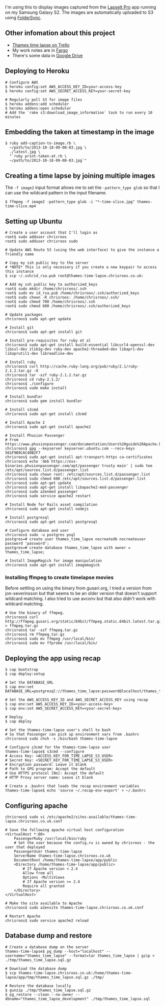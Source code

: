 I'm using this to display images captured from the [LapseIt Pro](https://play.google.com/store/apps/details?id=com.ui.LapseItPro&hl=en) app running on my Samsung Galaxy S2. The images are automatically uploaded to S3 using [FolderSync](https://play.google.com/store/apps/details?id=dk.tacit.android.foldersync.full&hl=en).

## Other infomation about this project

* [Thames time lapse on Trello](https://trello.com/b/lgEc0ano/thames-time-lapse)
* My work notes are in [Fargo](http://thamestimelapse.smallpict.com/)
* There's some data in [Google Drive](https://drive.google.com/folderview?id=0B1Vm0OBha2n1MHV4NVRXc1F1blU&usp=sharing)

## Deploying to Heroku

    # Configure AWS
    $ heroku config:set AWS_ACCESS_KEY_ID=your-access-key
    $ heroku config:set AWS_SECRET_ACCESS_KEY=your-secret-key

    # Regularly poll S3 for image files
    $ heroku addons:add scheduler
    $ heroku addons:open scheduler
    # Add the `rake s3:download_image_information` task to run every 10 minutes

## Embedding the taken at timestamp in the image

    $ ruby add-caption-to-image.rb \
      ~/path/to/2013-10-18-09-08-03.jpg \
      ./latest.jpg \
      "`ruby print-taken-at.rb \
      ~/path/to/2013-10-18-09-08-03.jpg`"

## Creating a time lapse by joining multiple images

The `-f image2` input format allows me to set the `-pattern_type glob` so that I can use the wildcard pattern in the input filename.

    $ ffmpeg -f image2 -pattern_type glob -i "*-time-slice.jpg" thames-time-slice.mp4

## Setting up Ubuntu

    # Create a user account that I'll login as
    root$ sudo adduser chrisroos
    root$ sudo adduser chrisroos sudo

    # Update AWS Route 53 (using the web interface) to give the instance a friendly name

    # Copy my ssh public key to the server
    # *NOTE* This is only necessary if you create a new keypair to access this instance
    $ scp ~/.ssh/id_rsa.pub root@thames-time-lapse.chrisroos.co.uk:

    # Add my ssh public key to authorized_keys
    root$ sudo mkdir /home/chrisroos/.ssh
    root$ sudo mv id_rsa.pub /home/chrisroos/.ssh/authorized_keys
    root$ sudo chown -R chrisroos: /home/chrisroos/.ssh/
    root$ sudo chmod 700 /home/chrisroos/.ssh
    root$ sudo chmod 600 /home/chrisroos/.ssh/authorized_keys

    # Update packages
    chrisroos$ sudo apt-get update

    # Install git
    chrisroos$ sudo apt-get install git

    # Install pre-requisites for ruby et al
    chrisroos$ sudo apt-get install build-essential libcurl4-openssl-dev libssl-dev zlib1g-dev ruby-dev apache2-threaded-dev libapr1-dev libaprutil1-dev libreadline-dev

    # Install ruby
    chrisroos$ curl http://cache.ruby-lang.org/pub/ruby/2.1/ruby-2.1.2.tar.gz -O
    chrisroos$ tar -xzf ruby-2.1.2.tar.gz
    chrisroos$ cd ruby-2.1.2/
    chrisroos$ ./configure
    chrisroos$ sudo make install

    # Install bundler
    chrisroos$ sudo gem install bundler

    # Install s3cmd
    chrisroos$ sudo apt-get install s3cmd

    # Install Apache 2
    chrisroos$ sudo apt-get install apache2

    # Install Phusion Passenger
    # From https://www.phusionpassenger.com/documentation/Users%20guide%20Apache.html#install_on_debian_ubuntu
    chrisroos$ gpg --keyserver keyserver.ubuntu.com --recv-keys 561F9B9CAC40B2F7
    chrisroos$ sudo apt-get install apt-transport-https ca-certificates
    chrisroos$ echo 'deb https://oss-binaries.phusionpassenger.com/apt/passenger trusty main' | sudo tee /etc/apt/sources.list.d/passenger.list
    chrisroos$ sudo chown root: /etc/apt/sources.list.d/passenger.list
    chrisroos$ sudo chmod 600 /etc/apt/sources.list.d/passenger.list
    chrisroos$ sudo apt-get update
    chrisroos$ sudo apt-get install libapache2-mod-passenger
    chrisroos$ sudo a2enmod passenger
    chrisroos$ sudo service apache2 restart

    # Install Node for Rails asset compilation
    chrisroos$ sudo apt-get install nodejs

    # Install postgresql
    chrisroos$ sudo apt-get install postgresql

    # Configure database and user
    chrisroos$ sudo -u postgres psql
    postgres=# create user thames_time_lapse nocreatedb nocreateuser password 'password';
    postgres=# create database thames_time_lapse with owner = thames_time_lapse;

    # Install ImageMagick for image manipulation
    chrisroos$ sudo apt-get install imagemagick

### Installing ffmpeg to create timelapse movies

Before settling on using the binary from gusari.org, I tried a version from jon-severinsson but that seems to be an older version that doesn't support wildcard matching. I also tried to use avconv but that also didn't work with wildcard matching.

    # Use the binary of ffmpeg.
    chrisroos$ curl http://ffmpeg.gusari.org/static/64bit/ffmpeg.static.64bit.latest.tar.gz > ffmpeg.tar.gz
    chrisroos$ tar -xzf ffmpeg.tar.gz
    chrisroos$ rm ffmpeg.tar.gz
    chrisroos$ sudo mv ffmpeg /usr/local/bin/
    chrisroos$ sudo mv ffprobe /usr/local/bin/

## Deploying the app using recap

    $ cap bootstrap
    $ cap deploy:setup

    # Set the DATABASE_URL
    $ cap env:set DATABASE_URL=postgresql://thames_time_lapse:password@localhost/thames_time_lapse

    # Set the AWS_ACCESS_KEY_ID and AWS_SECRET_ACCESS_KEY using recap
    $ cap env:set AWS_ACCESS_KEY_ID=<your-access-key>
    $ cap env:set AWS_SECRET_ACCESS_KEY=<your-secret-key>

    # Deploy
    $ cap deploy

    # Set the thames-time-lapse user's shell to bash
    # So that Passenger can pick up environment vars from .bashrc
    chrisroos$ sudo chsh -s /bin/bash thames-time-lapse

    # Configure s3cmd for the thames-time-lapse user
    thames-time-lapse$ s3cmd --configure
    # Access Key: <ACCESS_KEY_FOR_TIME_LAPSE_S3_USER>
    # Secret Key: <SECRET_KEY_FOR_TIME_LAPSE_S3_USER>
    # Encryption password: Leave it blank
    # Path to GPG program: Accept the default
    # Use HTTPS protocol [No]: Accept the default
    # HTTP Proxy server name: Leave it blank

    # Create a .bashrc that loads the recap environment variables
    thames-time-lapse$ echo 'source ~/.recap-env-export' > ~/.bashrc

## Configuring apache

    chrisroos$ sudo vi /etc/apache2/sites-available/thames-time-lapse.chrisroos.co.uk.conf

    # Save the following apache virtual host configuration
    <VirtualHost *:80>
        PassengerRuby /usr/local/bin/ruby
        # Set the user because the config.ru is owned by chrisroos - the user that deployed
        PassengerUser thames-time-lapse
        ServerName thames-time-lapse.chrisroos.co.uk
        DocumentRoot /home/thames-time-lapse/app/public
        <Directory /home/thames-time-lapse/app/public>
            # If Apache version < 2.4
            Allow from all
            Options -MultiViews
            # If Apache version >= 2.4
            Require all granted
        </Directory>
    </VirtualHost>

    # Make the site available to Apache
    chrisroos$ sudo a2ensite thames-time-lapse.chrisroos.co.uk.conf

    # Restart Apache
    chrisroos$ sudo service apache2 reload

## Database dump and restore

    # Create a database dump on the server
    thames-time-lapse$ pg_dump --host="localhost" --username="thames_time_lapse" --format=tar thames_time_lapse | gzip > ./tmp/thames_time_lapse.sql.gz

    # Download the database dump
    $ scp thames-time-lapse.chrisroos.co.uk:/home/thames-time-lapse/app/tmp/thames_time_lapse.sql.gz ./tmp/

    # Restore the database locally
    $ gunzip ./tmp/thames_time_lapse.sql.gz
    $ pg_restore --clean --no-owner --dbname="thames_time_lapse_development" ./tmp/thames_time_lapse.sql
